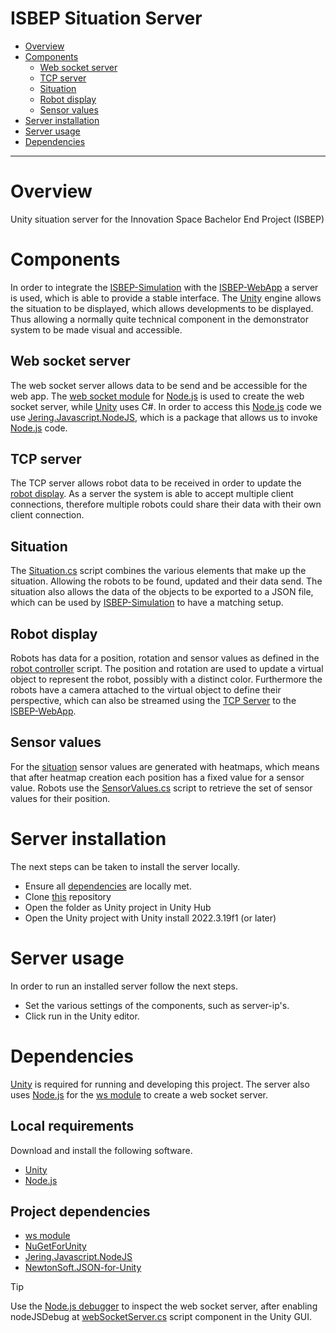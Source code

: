 ISBEP Situation Server
=============================

 - [Overview](#overview)
 - [Components](#components)
   - [Web socket server](#web-socket-server)
   - [TCP server](#tcp-server)
   - [Situation](#situation)
   - [Robot display](#robot-display)
   - [Sensor values](#sensor-values)
 - [Server installation](#server-installation)
 - [Server usage](#server-usage)
 - [Dependencies](#dependencies)

-----------------------------

# Overview
Unity situation server for the Innovation Space Bachelor End Project (ISBEP)

# Components
In order to integrate the [ISBEP-Simulation](https://github.com/marnikdenouden/ISBEP-Simulation) with the [ISBEP-WebApp](https://github.com/marnikdenouden/ISBEP-WebApp) a server is used, which is able to provide a stable interface. The [Unity](https://unity.com) engine allows the situation to be displayed, which allows developments to be displayed. Thus allowing a normally quite technical component in the demonstrator system to be made visual and accessible.

## Web socket server
The web socket server allows data to be send and be accessible for the web app. The [web socket module](https://github.com/websockets/ws) for [Node.js](https://nodejs.org/en/) is used to create the web socket server, while [Unity](https://unity.com) uses C#. In order to access this [Node.js](https://nodejs.org/en/) code we use [Jering.Javascript.NodeJS](https://github.com/JeringTech/Javascript.NodeJS), which is a package that allows us to invoke [Node.js](https://nodejs.org/en/) code.

## TCP server
The TCP server allows robot data to be received in order to update the [robot display](#robot-display). As a server the system is able to accept multiple client connections, therefore multiple robots could share their data with their own client connection.

## Situation
The [Situation.cs](Assets/Scripts/Situation/Situation.cs) script combines the various elements that make up the situation. Allowing the robots to be found, updated and their data send. The situation also allows the data of the objects to be exported to a JSON file, which can be used by [ISBEP-Simulation](https://github.com/marnikdenouden/ISBEP-Simulation) to have a matching setup.

## Robot display
Robots has data for a position, rotation and sensor values as defined in the [robot controller](Assets/Scripts/Situation/RobotControler.cs) script. The position and rotation are used to update a virtual object to represent the robot, possibly with a distinct color. Furthermore the robots have a camera attached to the virtual object to define their perspective, which can also be streamed using the [TCP Server](#tcp-server) to the [ISBEP-WebApp](https://github.com/marnikdenouden/ISBEP-WebApp).

## Sensor values
For the [situation](#situation) sensor values are generated with heatmaps, which means that after heatmap creation each position has a fixed value for a sensor value. Robots use the [SensorValues.cs](Assets/Scripts/SensorValues/SensorValues.cs) script to retrieve the set of sensor values for their position.

# Server installation
The next steps can be taken to install the server locally.

- Ensure all [dependencies](#dependencies) are locally met.
- Clone [this]() repository
- Open the folder as Unity project in Unity Hub
- Open the Unity project with Unity install 2022.3.19f1 (or later)

# Server usage
In order to run an installed server follow the next steps.

- Set the various settings of the components, such as server-ip's.
- Click run in the Unity editor.

# Dependencies
[Unity](https://unity.com/download) is required for running and developing this project. The server also uses [Node.js](https://nodejs.org/en/download/) for the [ws module](https://github.com/websockets/ws) to create a web socket server.

## Local requirements
Download and install the following software.
- [Unity](https://unity.com/download)
- [Node.js](https://nodejs.org/en/download/)

## Project dependencies
- [ws module](https://github.com/websockets/ws)
- [NuGetForUnity](https://github.com/GlitchEnzo/NuGetForUnity)
- [Jering.Javascript.NodeJS](https://github.com/JeringTech/Javascript.NodeJS)
- [NewtonSoft.JSON-for-Unity](https://github.com/applejag/Newtonsoft.Json-for-Unity)

> [!TIP]
> Use the [Node.js debugger](https://nodejs.org/en/learn/getting-started/debugging) to inspect the web socket server, after enabling nodeJSDebug at [webSocketServer.cs](Assets/Scripts/Connection/WebSocket/WebSocketServer.cs) script component in the Unity GUI.
